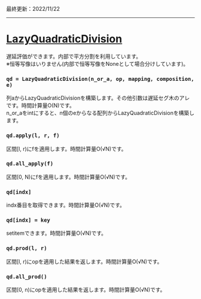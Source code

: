 最終更新：2022/11/22

_____
# [LazyQuadraticDivision](https://github.com/titanium-22/Library/blob/main/QuadraticDivision/LazyQuadraticDivisionv.py)
遅延評価ができます。内部で平方分割を利用しています。  
※恒等写像はいりません(内部で恒等写像をNoneとして場合分けしています)。

### ```qd = LazyQuadraticDivision(n_or_a, op, mapping, composition, e)```
列aからLazyQuadraticDivisionを構築します。その他引数は遅延セグ木のアレです。時間計算量O(N)です。  
n_or_aをintにすると、n個のeからなる配列からLazyQuadraticDivisionを構築します。

### ```qd.apply(l, r, f)```
区間[l, r)にfを適用します。時間計算量O(√N)です。

### ```qd.all_apply(f)```
区間[0, N)にfを適用します。時間計算量O(√N)です。

### ```qd[indx]```
indx番目を取得できます。時間計算量O(√N)です。

### ```qd[indx] = key```
setitemできます。時間計算量O(√N)です。

### ```qd.prod(l, r)```
区間[l, r)にopを適用した結果を返します。時間計算量O(√N)です。

### ```qd.all_prod()```
区間[0, n)にopを適用した結果を返します。時間計算量O(√N)です。

